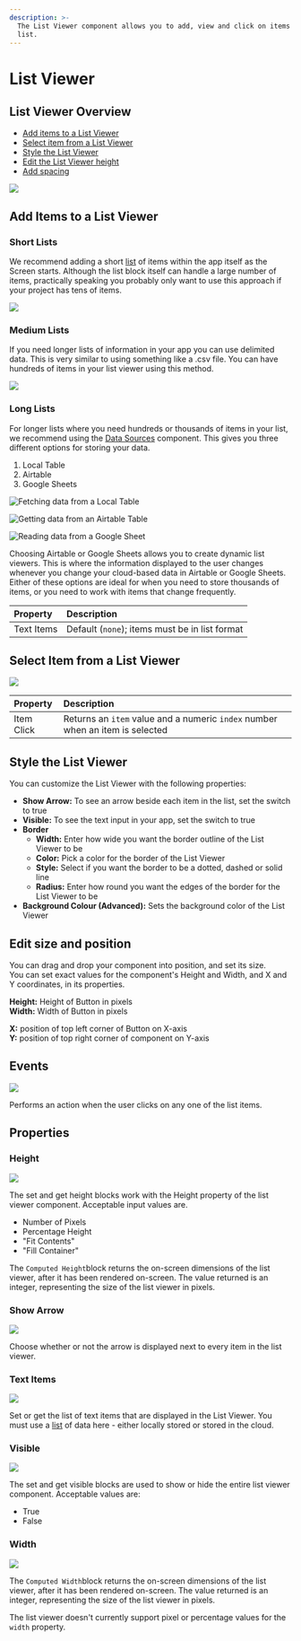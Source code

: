 ```yaml
---
description: >-
  The List Viewer component allows you to add, view and click on items in a
  list.
---
```


# List Viewer

## List Viewer Overview

* [Add items to a List Viewer](list-viewer.md#add-items-to-a-list-viewer)
* [Select item from a List Viewer](list-viewer.md#select-item-from-a-list-viewer)
* [Style the List Viewer](list-viewer.md#style-the-list-viewer)
* [Edit the List Viewer height](list-viewer.md#edit-the-listviewer-height)
* [Add spacing](list-viewer.md#add-spacing)

![](.gitbook/assets/list-viewer-fig-1.png)

## Add Items to a List Viewer

### Short Lists

We recommend adding a short [list](lists.md) of items within the app itself as the Screen starts. Although the list block itself can handle a large number of items, practically speaking you probably only want to use this approach if your project has tens of items.

![](.gitbook/assets/short_list.png)

### Medium Lists

If you need longer lists of information in your app you can use delimited data. This is very similar to using something like a .csv file. You can have hundreds of items in your list viewer using this method. 

![](.gitbook/assets/medium_list.png)

### Long Lists

For longer lists where you need hundreds or thousands of items in your list, we recommend using the [Data Sources](data-sources.md) component. This gives you three different options for storing your data. 

1. Local Table
2. Airtable
3. Google Sheets

![Fetching data from a Local Table](.gitbook/assets/local-table.png)

![Getting data from an Airtable Table](.gitbook/assets/airtable_col.png)

![Reading data from a Google Sheet](.gitbook/assets/spreadsheet%20%281%29.png)

Choosing Airtable or Google Sheets allows you to create dynamic list viewers. This is where the information displayed to the user changes whenever you change your cloud-based data in Airtable or Google Sheets. Either of these options are ideal for when you need to store thousands of items, or you need to work with items that change frequently. 

| Property | Description |
| :--- | :--- |
| Text Items | Default \(`none`\); items must be in list format |

## Select Item from a List Viewer

![](.gitbook/assets/select_from_lv.png)

| Property | Description |
| :--- | :--- |
| Item Click | Returns an `item` value and a numeric `index` number when an item is selected |

## Style the List Viewer

You can customize the List Viewer with the following properties:

* **Show Arrow:** To see an arrow beside each item in the list, set the switch to true
* **Visible:** To see the text input in your app, set the switch to true
* **Border**
  * **Width:** Enter how wide you want the border outline of the List Viewer to be
  * **Color:** Pick a color for the border of the List Viewer
  * **Style:** Select if you want the border to be a dotted, dashed or solid line
  * **Radius:** Enter how round you want the edges of the border for the List Viewer to be
* **Background Colour \(Advanced\):** Sets the background color of the List Viewer

## Edit size and position

You can drag and drop your component into position, and set its size.   
You can set exact values for the component's Height and Width, and X and Y coordinates, in its properties.

**Height:** Height of Button in pixels  
**Width:** Width of Button in pixels

**X:** position of top left corner of Button on X-axis  
**Y:** position of top right corner of component on Y-axis

## Events

![](.gitbook/assets/click%20%282%29.png)

Performs an action when the user clicks on any one of the list items.

## Properties

### Height

![](.gitbook/assets/height%20%283%29.png)

The set and get height blocks work with the Height property of the list viewer component. Acceptable input values are. 

* Number of Pixels
* Percentage Height
* "Fit Contents"
* "Fill Container"

The `Computed Height`block returns the on-screen dimensions of the list viewer, after it has been rendered on-screen. The value returned is an integer, representing the size of the list viewer in pixels.

### Show Arrow

![](.gitbook/assets/show_arrow.png)

Choose whether or not the arrow is displayed next to every item in the list viewer.

### Text Items

![](.gitbook/assets/text_items.png)

Set or get the list of text items that are displayed in the List Viewer. You must use a [list](lists.md) of data here - either locally stored or stored in the cloud.

### Visible

![](.gitbook/assets/visible%20%285%29.png)



The set and get visible blocks are used to show or hide the entire list viewer component. Acceptable values are:

* True
* False

### Width

![](.gitbook/assets/width%20%284%29.png)

The `Computed Width`block returns the on-screen dimensions of the list viewer, after it has been rendered on-screen. The value returned is an integer, representing the size of the list viewer in pixels.

The list viewer doesn't currently support pixel or percentage values for the `width` property.

